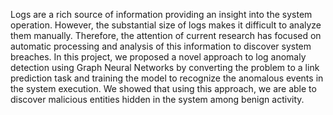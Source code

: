 Logs are a rich source of information providing an insight into the system operation. However, the substantial size of logs makes it difficult to analyze them manually. Therefore, the attention of current research has focused on automatic processing and analysis of this information to discover system breaches. In this project, we proposed a novel approach to log anomaly detection using Graph Neural Networks by converting the problem to a link prediction task and training the model to recognize the anomalous events in the system execution. We showed that using this approach, we are able to discover malicious entities hidden in the system among benign activity.
